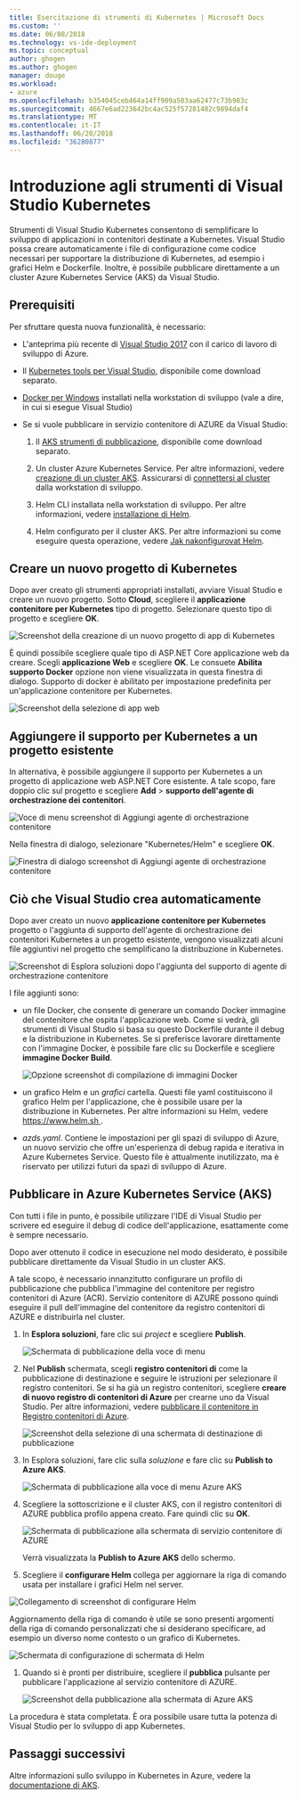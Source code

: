 ```yaml
---
title: Esercitazione di strumenti di Kubernetes | Microsoft Docs
ms.custom: ''
ms.date: 06/08/2018
ms.technology: vs-ide-deployment
ms.topic: conceptual
author: ghogen
ms.author: ghogen
manager: douge
ms.workload:
- azure
ms.openlocfilehash: b354045ceb464a14ff909a503aa62477c73b983c
ms.sourcegitcommit: 4667e6ad223642bc4ac525f57281482c9894daf4
ms.translationtype: MT
ms.contentlocale: it-IT
ms.lasthandoff: 06/20/2018
ms.locfileid: "36280877"
---
```

# <a name="get-started-with-visual-studio-kubernetes-tools"></a>Introduzione agli strumenti di Visual Studio Kubernetes

Strumenti di Visual Studio Kubernetes consentono di semplificare lo sviluppo di applicazioni in contenitori destinate a Kubernetes. Visual Studio possa creare automaticamente i file di configurazione come codice necessari per supportare la distribuzione di Kubernetes, ad esempio i grafici Helm e Dockerfile. Inoltre, è possibile pubblicare direttamente a un cluster Azure Kubernetes Service (AKS) da Visual Studio.

## <a name="prerequisites"></a>Prerequisiti

Per sfruttare questa nuova funzionalità, è necessario:

- L'anteprima più recente di [Visual Studio 2017](https://visualstudio.microsoft.com/vs/preview) con il carico di lavoro di sviluppo di Azure.

- Il [Kubernetes tools per Visual Studio](https://aka.ms/get-vsk8stools), disponibile come download separato.

- [Docker per Windows](https://store.docker.com/editions/community/docker-ce-desktop-windows) installati nella workstation di sviluppo (vale a dire, in cui si esegue Visual Studio)

- Se si vuole pubblicare in servizio contenitore di AZURE da Visual Studio:

    1.  Il [AKS strumenti di pubblicazione](https://aka.ms/get-vsk8spublish), disponibile come download separato.

    1.  Un cluster Azure Kubernetes Service. Per altre informazioni, vedere [creazione di un cluster AKS](/azure/aks/kubernetes-walkthrough-portal#create-aks-cluster). Assicurarsi di [connettersi al cluster](/azure/aks/kubernetes-walkthrough#connect-to-the-cluster) dalla workstation di sviluppo.

    1.  Helm CLI installata nella workstation di sviluppo. Per altre informazioni, vedere [installazione di Helm](https://github.com/kubernetes/helm/blob/master/docs/install.md).

    1.  Helm configurato per il cluster AKS. Per altre informazioni su come eseguire questa operazione, vedere [Jak nakonfigurovat Helm](/azure/aks/kubernetes-helm#configure-helm).

## <a name="create-a-new-kubernetes-project"></a>Creare un nuovo progetto di Kubernetes

Dopo aver creato gli strumenti appropriati installati, avviare Visual Studio e creare un nuovo progetto. Sotto **Cloud**, scegliere il **applicazione contenitore per Kubernetes** tipo di progetto. Selezionare questo tipo di progetto e scegliere **OK**.

![Screenshot della creazione di un nuovo progetto di app di Kubernetes](media/k8s-tools-new-k8s-app.png)

È quindi possibile scegliere quale tipo di ASP.NET Core applicazione web da creare. Scegli **applicazione Web** e scegliere **OK**. Le consuete **Abilita supporto Docker** opzione non viene visualizzata in questa finestra di dialogo.  Supporto di docker è abilitato per impostazione predefinita per un'applicazione contenitore per Kubernetes.

![Screenshot della selezione di app web](media/k8s-tools-web-app-selection-screen.png)

## <a name="add-kubernetes-support-to-an-existing-project"></a>Aggiungere il supporto per Kubernetes a un progetto esistente

In alternativa, è possibile aggiungere il supporto per Kubernetes a un progetto di applicazione web ASP.NET Core esistente. A tale scopo, fare doppio clic sul progetto e scegliere **Add** > **supporto dell'agente di orchestrazione dei contenitori**.

![Voce di menu screenshot di Aggiungi agente di orchestrazione contenitore](media/k8s-tools-add-container-orchestrator.png)

Nella finestra di dialogo, selezionare "Kubernetes/Helm" e scegliere **OK**.

![Finestra di dialogo screenshot di Aggiungi agente di orchestrazione contenitore](media/k8s-tools-add-container-orchestrator-dialog-box.PNG)

## <a name="what-visual-studio-creates-for-you"></a>Ciò che Visual Studio crea automaticamente

Dopo aver creato un nuovo **applicazione contenitore per Kubernetes** progetto o l'aggiunta di supporto dell'agente di orchestrazione dei contenitori Kubernetes a un progetto esistente, vengono visualizzati alcuni file aggiuntivi nel progetto che semplificano la distribuzione in Kubernetes.

![Screenshot di Esplora soluzioni dopo l'aggiunta del supporto di agente di orchestrazione contenitore](media/k8s-tools-solution-explorer.png)

I file aggiunti sono:

- un file Docker, che consente di generare un comando Docker immagine del contenitore che ospita l'applicazione web. Come si vedrà, gli strumenti di Visual Studio si basa su questo Dockerfile durante il debug e la distribuzione in Kubernetes. Se si preferisce lavorare direttamente con l'immagine Docker, è possibile fare clic su Dockerfile e scegliere **immagine Docker Build**.

   ![Opzione screenshot di compilazione di immagini Docker](media/k8s-tools-build-docker-image.png)

- un grafico Helm e un *grafici* cartella. Questi file yaml costituiscono il grafico Helm per l'applicazione, che è possibile usare per la distribuzione in Kubernetes. Per altre informazioni su Helm, vedere [ https://www.helm.sh ](https://www.helm.sh).

- *azds.yaml*. Contiene le impostazioni per gli spazi di sviluppo di Azure, un nuovo servizio che offre un'esperienza di debug rapida e iterativa in Azure Kubernetes Service. Questo file è attualmente inutilizzato, ma è riservato per utilizzi futuri da spazi di sviluppo di Azure.

## <a name="publish-to-azure-kubernetes-service-aks"></a>Pubblicare in Azure Kubernetes Service (AKS)

Con tutti i file in punto, è possibile utilizzare l'IDE di Visual Studio per scrivere ed eseguire il debug di codice dell'applicazione, esattamente come è sempre necessario.

Dopo aver ottenuto il codice in esecuzione nel modo desiderato, è possibile pubblicare direttamente da Visual Studio in un cluster AKS.

A tale scopo, è necessario innanzitutto configurare un profilo di pubblicazione che pubblica l'immagine del contenitore per registro contenitori di Azure (ACR). Servizio contenitore di AZURE possono quindi eseguire il pull dell'immagine del contenitore da registro contenitori di AZURE e distribuirla nel cluster.

1. In **Esplora soluzioni**, fare clic sui *project* e scegliere **Publish**.

   ![Schermata di pubblicazione della voce di menu](media/k8s-tools-publish-project.png)

1. Nel **Publish** schermata, scegli **registro contenitori di** come la pubblicazione di destinazione e seguire le istruzioni per selezionare il registro contenitori. Se si ha già un registro contenitori, scegliere **creare di nuovo registro di contenitori di Azure** per crearne uno da Visual Studio. Per altre informazioni, vedere [pubblicare il contenitore in Registro contenitori di Azure](#publish-your-container-to-azure-container-registry).

   ![Screenshot della selezione di una schermata di destinazione di pubblicazione](media/k8s-tools-publish-to-acr.png)

1. In Esplora soluzioni, fare clic sulla *soluzione* e fare clic su **Publish to Azure AKS**.

   ![Schermata di pubblicazione alla voce di menu Azure AKS](media/k8s-tools-publish-solution.png)

1. Scegliere la sottoscrizione e il cluster AKS, con il registro contenitori di AZURE pubblica profilo appena creato. Fare quindi clic su **OK**.

   ![Schermata di pubblicazione alla schermata di servizio contenitore di AZURE](media/k8s-tools-publish-to-aks.png)

   Verrà visualizzata la **Publish to Azure AKS** dello schermo.

1.  Scegliere il **configurare Helm** collega per aggiornare la riga di comando usata per installare i grafici Helm nel server.

   ![Collegamento di screenshot di configurare Helm](media/k8s-tools-configure-helm.png)

   Aggiornamento della riga di comando è utile se sono presenti argomenti della riga di comando personalizzati che si desiderano specificare, ad esempio un diverso nome contesto o un grafico di Kubernetes.

   ![Schermata di configurazione di schermata di Helm](media/k8s-tools-helm-configure-screen.png)

1. Quando si è pronti per distribuire, scegliere il **pubblica** pulsante per pubblicare l'applicazione al servizio contenitore di AZURE.

   ![Screenshot della pubblicazione alla schermata di Azure AKS](media/k8s-tools-publish-screen.png)

La procedura è stata completata. È ora possibile usare tutta la potenza di Visual Studio per lo sviluppo di app Kubernetes.

## <a name="next-steps"></a>Passaggi successivi

Altre informazioni sullo sviluppo in Kubernetes in Azure, vedere la [documentazione di AKS](/azure/aks).